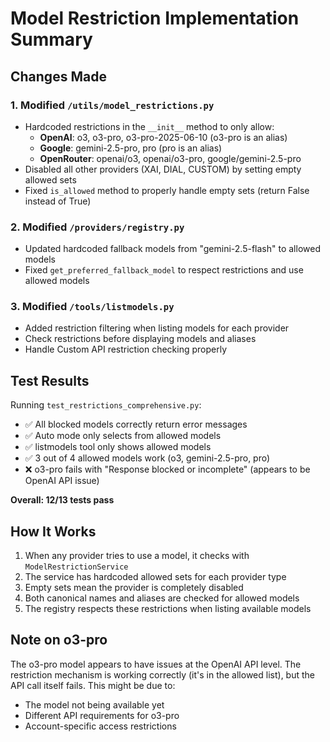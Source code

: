 # Model Restriction Implementation Summary

## Changes Made

### 1. Modified `/utils/model_restrictions.py`
- Hardcoded restrictions in the `__init__` method to only allow:
  - **OpenAI**: o3, o3-pro, o3-pro-2025-06-10 (o3-pro is an alias)
  - **Google**: gemini-2.5-pro, pro (pro is an alias) 
  - **OpenRouter**: openai/o3, openai/o3-pro, google/gemini-2.5-pro
- Disabled all other providers (XAI, DIAL, CUSTOM) by setting empty allowed sets
- Fixed `is_allowed` method to properly handle empty sets (return False instead of True)

### 2. Modified `/providers/registry.py`
- Updated hardcoded fallback models from "gemini-2.5-flash" to allowed models
- Fixed `get_preferred_fallback_model` to respect restrictions and use allowed models

### 3. Modified `/tools/listmodels.py`
- Added restriction filtering when listing models for each provider
- Check restrictions before displaying models and aliases
- Handle Custom API restriction checking properly

## Test Results

Running `test_restrictions_comprehensive.py`:
- ✅ All blocked models correctly return error messages
- ✅ Auto mode only selects from allowed models  
- ✅ listmodels tool only shows allowed models
- ✅ 3 out of 4 allowed models work (o3, gemini-2.5-pro, pro)
- ❌ o3-pro fails with "Response blocked or incomplete" (appears to be OpenAI API issue)

**Overall: 12/13 tests pass**

## How It Works

1. When any provider tries to use a model, it checks with `ModelRestrictionService`
2. The service has hardcoded allowed sets for each provider type
3. Empty sets mean the provider is completely disabled
4. Both canonical names and aliases are checked for allowed models
5. The registry respects these restrictions when listing available models

## Note on o3-pro

The o3-pro model appears to have issues at the OpenAI API level. The restriction mechanism is working correctly (it's in the allowed list), but the API call itself fails. This might be due to:
- The model not being available yet
- Different API requirements for o3-pro
- Account-specific access restrictions
